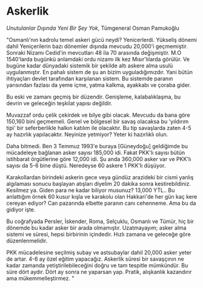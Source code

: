 # Askerlik

*Unutulanlar Dışında Yeni Bir Şey Yok*, Tümgeneral Osman Pamukoğlu 

"Osmanlı'nın kadrolu temel askeri gücü neydi? Yenicerlerdi. Yükseliş
dönemi dahil Yeniçerilerin bazı dönemler dışında mevcudu 20,000'i
geçmemiştir. Sonraki Nizamı Cedid'in mevcutları 48 ila 70 arasında
değişmiştir. M.O 1540'larda bugünkü anlamdaki ordu nizamı ilk kez
Mısır'lılarda görülür. Ve bugüne kadar dünyadaki sistemik bir şekilde
altı askere alma usulü uygulanmıştır. En pahalı sistem de şu an bizim
uyguladığımızdır. Yani bütün ihtiyaçları devlet tarafından karşılanan
sistem. Bu sistemde paranın yarısından fazlası da yeme içme, yatma
kalkma, ayakkabı ve çoraba gider.

Bu eski ve zamanı geçmiş bir düzendir. Genişleme, kalabalıklaşma, bu
devrin ve geleceğin teşkilat yapısı değildir.

Muvazzaf ordu çelik çekirdek ve bilye gibi olacak. Mevcudu da bana
göre 150,160 bini geçmemeli. Genel ve bölgesel bir savaş olacaksa bu
'yıldırım tipi' bir seferberlikle halkın katılım ile olacaktır. Bu tip
savaşlarda zaten 4-5 ay hazırlık yapılacaktır. Neyinize yetmiyor?
Yeter ki hazırlıklı olun.

Daha bitmedi. Ben 3 Temmuz 1993'e buraya [Güneydoğu] geldiğimde bu
mücadeleye bağlanan asker sayısı 185,000 idi. Fakat PKK'lı sayısı
bütün istihbarat örgütlerine göre 12,000 idi. Şu anda 360,000 asker
var ve PKK'lı sayısı da 5-6 bine düştü. Neredeyse 60 askere 1 PKK'lı
düşüyor.

Karakollardan birindeki askerin gece veya gündüz arazideki bir cismi
yanlış algılaması sonucu başlayan atışları diyelim 20 dakika sonra
kestirebildiniz. Kesilmez ya. Giden para ne kadar biliyor musunuz?
13,000 YTL.. Bu anlattığım örnek 60 kusur kışla ve karakolu olan
Hakkari'de her gün kaç kere cereyan ediyor? Can pazarında elbette
paranın canı cehenneme. Ama bu da gidiyor işte.

Bu coğrafyada Persler, İskender, Roma, Selçuklu, Osmanlı ve Tümür, hiç
bir dönemde bu kadar asker bir arada olmamıştır. Uzatmayayım; asker
alma sistemi ve süresi, hepsi birbirinin içindedir. Hızlı zamana ve
geleceğe göre düzenlenmelidir.

PKK mücadelesine seçilmiş subay ve astsubaylar dahil 20,000 asker
yeter de artar. 4-6 ay özel eğitim yapacağız. Askerlik süresi bir
savaşçının ne kadar zamanda yetiştirilebileceğini doğru ve tam
tespitle mümkündür. Bu süre dört aydır. Dört ay sonra ne yaparsan
yap. Pratik, alışkanlık kazandırır ama mükemmelleştirmez. "

